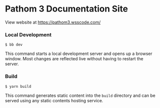 # Pathom 3 Documentation Site

View website at https://pathom3.wsscode.com/

### Local Development

```
$ bb dev
```

This command starts a local development server and opens up a browser window.
Most changes are reflected live without having to restart the server.

### Build

```
$ yarn build
```

This command generates static content into the `build` directory and can be served using any static contents hosting service.
